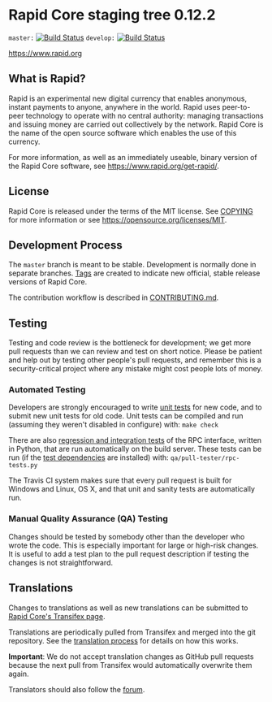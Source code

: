 Rapid Core staging tree 0.12.2
===============================

`master:` [![Build Status](https://travis-ci.org/rapidpay/rapid.svg?branch=master)](https://travis-ci.org/rapidpay/rapid) `develop:` [![Build Status](https://travis-ci.org/rapidpay/rapid.svg?branch=develop)](https://travis-ci.org/rapidpay/rapid/branches)

https://www.rapid.org


What is Rapid?
----------------

Rapid is an experimental new digital currency that enables anonymous, instant
payments to anyone, anywhere in the world. Rapid uses peer-to-peer technology
to operate with no central authority: managing transactions and issuing money
are carried out collectively by the network. Rapid Core is the name of the open
source software which enables the use of this currency.

For more information, as well as an immediately useable, binary version of
the Rapid Core software, see https://www.rapid.org/get-rapid/.


License
-------

Rapid Core is released under the terms of the MIT license. See [COPYING](COPYING) for more
information or see https://opensource.org/licenses/MIT.

Development Process
-------------------

The `master` branch is meant to be stable. Development is normally done in separate branches.
[Tags](https://github.com/rapidpay/rapid/tags) are created to indicate new official,
stable release versions of Rapid Core.

The contribution workflow is described in [CONTRIBUTING.md](CONTRIBUTING.md).

Testing
-------

Testing and code review is the bottleneck for development; we get more pull
requests than we can review and test on short notice. Please be patient and help out by testing
other people's pull requests, and remember this is a security-critical project where any mistake might cost people
lots of money.

### Automated Testing

Developers are strongly encouraged to write [unit tests](/doc/unit-tests.md) for new code, and to
submit new unit tests for old code. Unit tests can be compiled and run
(assuming they weren't disabled in configure) with: `make check`

There are also [regression and integration tests](/qa) of the RPC interface, written
in Python, that are run automatically on the build server.
These tests can be run (if the [test dependencies](/qa) are installed) with: `qa/pull-tester/rpc-tests.py`

The Travis CI system makes sure that every pull request is built for Windows
and Linux, OS X, and that unit and sanity tests are automatically run.

### Manual Quality Assurance (QA) Testing

Changes should be tested by somebody other than the developer who wrote the
code. This is especially important for large or high-risk changes. It is useful
to add a test plan to the pull request description if testing the changes is
not straightforward.

Translations
------------

Changes to translations as well as new translations can be submitted to
[Rapid Core's Transifex page](https://www.transifex.com/projects/p/rapid/).

Translations are periodically pulled from Transifex and merged into the git repository. See the
[translation process](doc/translation_process.md) for details on how this works.

**Important**: We do not accept translation changes as GitHub pull requests because the next
pull from Transifex would automatically overwrite them again.

Translators should also follow the [forum](https://www.rapid.org/forum/topic/rapid-worldwide-collaboration.88/).
